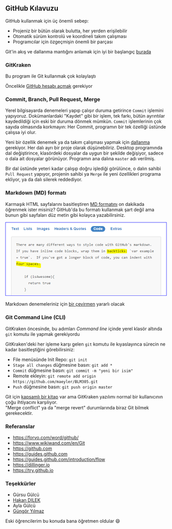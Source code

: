 ﻿## GitHub Kılavuzu

GitHub kullanmak için üç önemli sebep:
* Projeniz bir bütün olarak bulutta, her yerden erişilebilir
* Otomatik sürüm kontrolü ve koordineli takım çalışması 
* Programcılar için özgeçmişin önemli bir parçası

Git'in akış ve dallanma mantığını anlamak için iyi bir başlangıç [burada](https://guides.github.com/introduction/flow/)

### GitKraken

Bu program ile Git kullanmak çok kolaylaştı

Öncelikle [GitHub hesabı açmak](https://github.com/join)  gerekiyor


### Commit, Branch, Pull Request, Merge

Yerel bilgisayarda denemeleri yapıp çalışır duruma getirince `Commit` işlemini yapıyoruz. Dokümanlardaki "Kaydet" gibi bir işlem, tek farkı, bütün ayrıntılar kaydedildiği için eski bir duruma dönmek mümkün. `Commit` işlemlerinin çok sayıda olmasında korkmayın: Her Commit, programın bir tek özelliği üstünde çalışsa iyi olur.

Yeni bir özellik denemek ya da takım çalışması yapmak için [dallanma](https://guides.github.com/introduction/flow) gerekiyor. Her dalı ayrı bir proje olarak düşünebiliriz. Desktop programında dal değiştirince, klasördeki dosyalar da uygun bir şekilde değişiyor, sadece o dala ait dosyalar görünüyor. Programın ana dalına `master` adı verilmiş. 

Bir dal üstünde yeteri kadar çalışıp doğru işlediği görülünce, o dalın sahibi `Pull Request` yapıyor, projenin sahibi ya `Merge` ile yeni özellikleri programa ekliyor, ya da dalı silerek reddediyor. 

### Markdown (MD) formatı

Karmaşık HTML sayfalarını basitleştiren [MD formatını](https://guides.github.com/features/mastering-markdown/#examples) on dakikada öğrenmek ister misiniz? GitHub'da bu formatı kullanmak şart değil ama bunun gibi sayfaları düz metin gibi kolayca yazabilirsiniz.

![örnekler sayfası](examples.PNG)

Markdown denemeleriniz için [bir çevirmen](http://dillinger.io/) yararlı olacak


### Git Command Line (CLI)

GitKraken öncesinde, bu adımları *Command line* içinde yerel klasör altında `git` komutu ile yapmak gerekiyordu

GitKraken'deki her işleme karşı gelen `git` komutu ile kıyaslayınca sürecin ne kadar basitleştiğini görebilirsiniz:
* File menüsünde Init Repo: `git init`
* `Stage all changes` düğmesine basın: `git add *` 
* `Commit` düğmesine basın: `git commit -m "yeni bir isim"`
* Remote ekleyin: `git remote add origin https://github.com/maeyler/BLM305.git`
* `Push` düğmesine basın: `git push origin master`

Git için [kapsamlı bir kitap](https://git-scm.com/book/en/v2) var ama GitKraken yazılımı normal bir kullanıcının çoğu ihtiyacını karşılıyor. <br>
"Merge conflict" ya da "merge revert" durumlarında biraz Git bilmek gerekecektir.


### Referanslar

* https://forvo.com/word/github/
* https://www.wikiwand.com/en/Git
* https://github.com
* https://guides.github.com
* https://guides.github.com/introduction/flow
* https://dillinger.io
* https://try.github.io


### Teşekkürler

* Gürsu Gülcü 
* [Hakan DILEK](https://github.com/hakandilek)
* Ayla Gülcü
* [Güngör Yılmaz](https://github.com/gungor)
 
Eski öğrencilerim bu konuda bana öğretmen oldular :smile:
